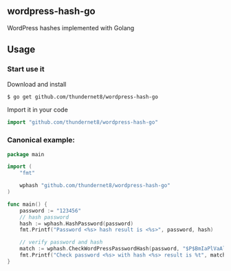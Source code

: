 ## wordpress-hash-go

WordPress hashes implemented with Golang

## Usage

### Start use it

Download and install

```bash
$ go get github.com/thundernet8/wordpress-hash-go
```

Import it in your code

```go
import "github.com/thundernet8/wordpress-hash-go"
```

### Canonical example:

```go
package main

import (
	"fmt"

	wphash "github.com/thundernet8/wordpress-hash-go"
)

func main() {
	password := "123456"
	// hash password
	hash := wphash.HashPassword(password)
	fmt.Printf("Password <%s> hash result is <%s>", password, hash)

	// verify password and hash
	match := wphash.CheckWordPressPasswordHash(password, "$P$BmIaPlVaAl6kEsffVZGdASCVH.i1cZ0")
	fmt.Printf("Check password <%s> with hash <%s> result is %t", match)
}
```